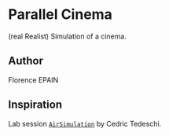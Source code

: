 # Parallel Cinema

(real Realist) Simulation of a cinema.

## Author

Florence EPAIN

## Inspiration

Lab session [`AirSimulation`](https://github.com/Wabtey/AirSimulation) by Cedric Tedeschi.

